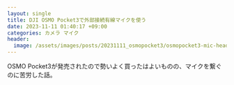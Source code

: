 ```yaml
---
layout: single
title: DJI OSMO Pocket3で外部接続有線マイクを使う
date: 2023-11-11 01:40:17 +09:00
categories: カメラ マイク
header:
  image: /assets/images/posts/20231111_osmopocket3/osmopocket3-mic-header.webp
---
```


OSMO Pocket3が発売されたので勢いよく買ったはよいものの、マイクを繋ぐのに苦労した話。

